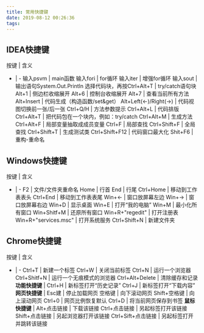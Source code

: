 ```yaml
---
title: 常用快捷键
date: 2019-08-12 00:26:36
tags:
---
```


## IDEA快捷键
 按键  | 含义
- | -
输入psvm         | main函数
输入fori             | for循环 
输入iter             | 增强for循环
输入sout           | 输出语句System.Out.Println
选择代码块，再按Ctrl+Alt+T | try/catch语句块
Alt+1                 | 侧边栏收缩展开
Alt+6                 | 控制台收缩展开 
Alt+7                 | 查看当前所有方法 
Alt+Insert          | 代码生成（构造函数/set&get）
Alt+Left(<-)/Right(->) | 代码视图切换前一张/后一张
Ctrl+Q/H           | 方法参数提示
Ctrl+Alt+L         | 代码排版
Ctrl+Alt+T         | 把代码包在一个块内，例如：try/catch
Ctrl+Alt+M        | 生成方法
Ctrl+Alt+F         | 局部变量抽取成成员变量
Ctrl+F               | 局部查找
Ctrl+Shift+F      | 全局查找
Ctrl+Shift+T      | 生成测试类
Ctrl+Shift+F12  | 代码窗口最大化
Shit+F6             | 重构-重命名

## Windows快捷键
 按键  | 含义
- | -
F2                                      | 文件/文件夹重命名
Home                                 | 行首
End                                    | 行尾
Ctrl+Home                         | 移动到工作表表头
Ctrl+End                            | 移动到工作表表尾
Win+<-                               | 窗口放屏幕左边
Win+->                               | 窗口放屏幕右边
Win+D                                | 显示桌面
Win+E                                | 打开“我的电脑”
Win+M                               | 最小化所有窗口
Win+Shitf+M                      | 还原所有窗口
Win+R+"regedit"                | 打开注册表
Win+R+"services.msc"      | 打开系统服务
Ctrl+Shift+N                       | 新建文件夹

## Chrome快捷键
 按键  | 含义
- | -
Ctrl+T                           | 新建一个标签
Ctrl+W                          | 关闭当前标签
Ctrl+N                           | 运行一个浏览器
Ctrl+Shitf+N                  | 运行一个无痕模式的浏览器
Ctrl+Alt+Delete             | 清除缓存和记录
**功能快捷键**              |
Ctrl+H                            | 新标签打开“历史记录”
Ctrl+J                            | 新标签打开“下载内容”
**网页快捷键**              |
Esc建                            | 停止加载网页
空格键                           | 向下滚动网页
Shift+空格键                  | 向上滚动网页
Ctrl+0                            | 网页比例恢复默认
Ctrl+D                            | 将当前网页保存到书签
**鼠标快捷键**              |
Alt+点击链接                            | 下载该链接
Ctrl+点击链接                           | 另起标签打开该链接
Shift+点击链接                          | 另起浏览器打开该链接
Ctrl+Sift+点击链接                    | 另起标签打开并跳转该链接